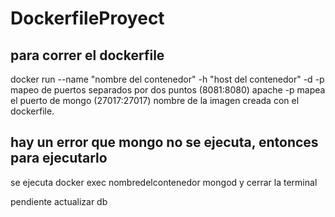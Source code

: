 # DockerfileProyect

## para correr el dockerfile
docker run --name "nombre del contenedor" -h "host del contenedor" -d -p mapeo de puertos separados por dos puntos (8081:8080) apache -p mapea el puerto de mongo (27017:27017) nombre de la imagen creada con el dockerfile.

## hay un error que mongo no se ejecuta, entonces para ejecutarlo
se ejecuta
docker exec nombredelcontenedor mongod y cerrar la terminal

pendiente actualizar db

